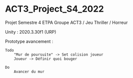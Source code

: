 # ACT3_Project_S4_2022
Projet Semestre 4 ETPA Groupe ACT3 / Jeu Thriller / Horreur

Unity : 2020.3.30f1 (URP)

Prototype avancement :

	Todo
		"Mur de poursuite" -> Set colision joueur
		Joueur -> Définir quoi bouger
		
	Do
		Avancer du mur
